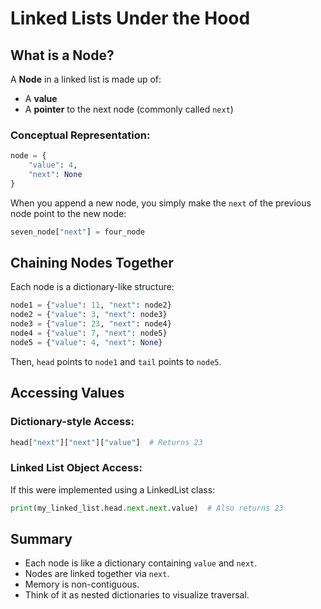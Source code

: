 
# Linked Lists Under the Hood

## What is a Node?

A **Node** in a linked list is made up of:
- A **value**
- A **pointer** to the next node (commonly called `next`)

### Conceptual Representation:
```python
node = {
    "value": 4,
    "next": None
}
```

When you append a new node, you simply make the `next` of the previous node point to the new node:
```python
seven_node["next"] = four_node
```

## Chaining Nodes Together

Each node is a dictionary-like structure:
```python
node1 = {"value": 11, "next": node2}
node2 = {"value": 3, "next": node3}
node3 = {"value": 23, "next": node4}
node4 = {"value": 7, "next": node5}
node5 = {"value": 4, "next": None}
```

Then, `head` points to `node1` and `tail` points to `node5`.

## Accessing Values

### Dictionary-style Access:
```python
head["next"]["next"]["value"]  # Returns 23
```

### Linked List Object Access:
If this were implemented using a LinkedList class:
```python
print(my_linked_list.head.next.next.value)  # Also returns 23
```

## Summary

- Each node is like a dictionary containing `value` and `next`.
- Nodes are linked together via `next`.
- Memory is non-contiguous.
- Think of it as nested dictionaries to visualize traversal.

